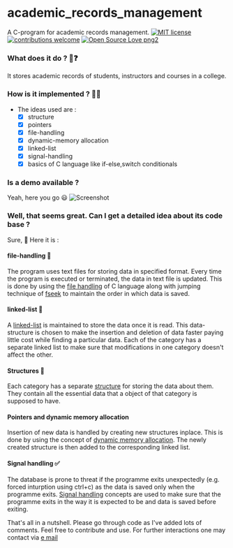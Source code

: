 # academic_records_management
A C-program for academic records management. [![MIT license](https://img.shields.io/badge/License-MIT-blue.svg)](https://lbesson.mit-license.org/) [![contributions welcome](https://img.shields.io/badge/contributions-welcome-brightgreen.svg?style=flat)](https://github.com/dwyl/esta/issues) [![Open Source Love png2](https://badges.frapsoft.com/os/v2/open-source.png?v=103)](https://github.com/ellerbrock/open-source-badges/)

### What does it do ?  :thinking:❓
It stores academic records of students, instructors and courses in a college.

### How is it implemented ? :man_shrugging:
- The ideas used are :
	- [x] structure
	- [x] pointers
	- [x] file-handling
	- [x] dynamic-memory allocation
	- [x] linked-list
	- [x] signal-handling
	- [x] basics of C language like if-else,switch conditionals

### Is a demo available ?
Yeah, here you go :smiley: 
![Screenshot](https://user-images.githubusercontent.com/46635452/61709077-f977e180-ad6b-11e9-9239-b5ffacee1c12.png)

### Well, that seems great. Can I get a detailed idea about its code base ?
Sure, :cowboy_hat_face: Here it is :


#### file-handling 	:open_file_folder:
The program uses text files for storing data in specified format. Every time the program is executed or terminated, the data in text file is updated. This is done by using the [file handling](https://www.geeksforgeeks.org/basics-file-handling-c/) of C language along with jumping technique of [fseek](https://www.geeksforgeeks.org/fseek-in-c-with-example/) to maintain the order in which data is saved. 



#### linked-list :link:
A [linked-list](https://www.geeksforgeeks.org/linked-list-set-1-introduction/) is maintained to store the data once it is read. This data-structure is chosen to make the insertion and deletion of data faster paying little cost while finding a particular data. Each of the category has a separate linked list to make sure that modifications in one category doesn't affect the other.



#### Structures :paperclip:
Each category has a separate [structure](https://www.geeksforgeeks.org/structures-c/) for storing the data about them. They contain all the essential data that a object of that category is supposed to have.



#### Pointers and dynamic memory allocation
Insertion of new data is handled by creating new structures inplace. This is done by using the concept of [dynamic memory allocation](https://www.geeksforgeeks.org/dynamic-memory-allocation-in-c-using-malloc-calloc-free-and-realloc/). The newly created structure is then added to the corresponding linked list.



#### Signal handling :white_check_mark:
The database is prone to threat if the programme exits unexpectedly (e.g. forced inturption using ctrl+c) as the data is saved only when the programme exits. [Signal handling](https://www.geeksforgeeks.org/write-a-c-program-that-doesnt-terminate-when-ctrlc-is-pressed/) concepts are used to make sure that the programme exits in the way it is expected to be and data is saved before exiting.

That's all in a nutshell. Please go through code as I've added lots of comments. Feel free to contribute and use. For further interactions one may contact via [e mail](harshraj22aug@gmail.com)